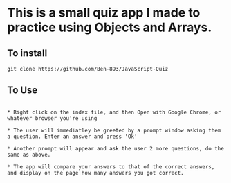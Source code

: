 # This is a small quiz app I made to practice using Objects and Arrays.

## To install
```
git clone https://github.com/Ben-893/JavaScript-Quiz
```
## To Use
```

* Right click on the index file, and then Open with Google Chrome, or whatever browser you're using

* The user will immediatley be greeted by a prompt window asking them a question. Enter an answer and press 'Ok'

* Another prompt will appear and ask the user 2 more questions, do the same as above.

* The app will compare your answers to that of the correct answers, and display on the page how many answers you got correct.
```
